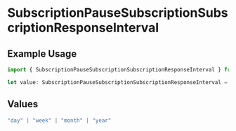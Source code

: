 # SubscriptionPauseSubscriptionSubscriptionResponseInterval

## Example Usage

```typescript
import { SubscriptionPauseSubscriptionSubscriptionResponseInterval } from "jani-payments/models/operations";

let value: SubscriptionPauseSubscriptionSubscriptionResponseInterval = "year";
```

## Values

```typescript
"day" | "week" | "month" | "year"
```